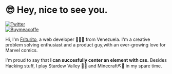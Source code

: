 # :sunglasses: Hey, nice to see you.
[![Twitter](https://img.shields.io/badge/Twitter-1DA1F2?style=for-the-badge&logo=twitter&logoColor=white)](https://twitter.com/intent/follow?screen_name=friturito)[  
![Buymeacoffe](https://img.shields.io/badge/Buymeacoffe-Donate-FFA500?style=for-the-badge&logo=buymeacoffee&logoColor=white)](https://www.buymeacoffee.com/friturito)


Hi, I'm [Friturito](https://www.friturito.com/), a web developer 👨🏻‍💻 from Venezuela. I'm a creative problem solving enthusiast and a product guy,with an ever-growing love for Marvel comics.

I'm proud to say that **I can succesfully center an element with css.** Besides Hacking stuff, I play Stardew Valley 🧑‍🌾 and Minecraft⛏💎 in my spare time. 
